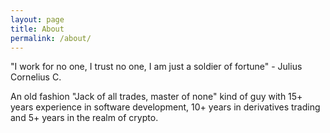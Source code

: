 ```yaml
---
layout: page
title: About
permalink: /about/
---
```


"I work for no one, I trust no one, I am just a soldier of fortune" - Julius Cornelius C.

An old fashion "Jack of all trades, master of none" kind of guy with 15+ years experience in software development, 10+ years in derivatives trading and 5+ years in the realm of crypto.
